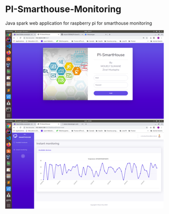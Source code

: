 # PI-Smarthouse-Monitoring
Java spark web application for raspberry pi for smarthouse monitoring

![First picture](https://github.com/mssm199996/PI-Smarthouse-Monitoring/blob/master/Capture%20d%E2%80%99%C3%A9cran%20de%202019-11-30%2023-17-11.png)
![Second picture](https://github.com/mssm199996/PI-Smarthouse-Monitoring/blob/master/Capture%20d%E2%80%99%C3%A9cran%20de%202019-11-30%2023-08-10.png)
